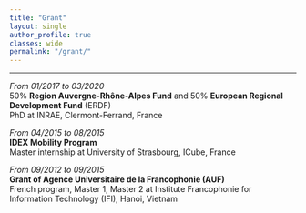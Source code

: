 ```yaml
---
title: "Grant"   
layout: single
author_profile: true 
classes: wide
permalink: "/grant/"  
---
```

----
*From 01/2017 to 03/2020*  
50% **Region Auvergne-Rhône-Alpes Fund** and 50% **European Regional Development Fund** (ERDF)  
PhD at INRAE, Clermont-Ferrand, France  

*From 04/2015 to 08/2015*  
**IDEX Mobility Program**  
Master internship at University of Strasbourg, ICube, France  

*From 09/2012 to 09/2015*  
**Grant of Agence Universitaire de la Francophonie (AUF)**  
French program, Master 1, Master 2 at Institute Francophonie for Information Technology (IFI), Hanoi, Vietnam 
